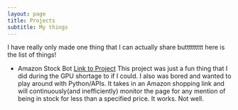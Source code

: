 ```yaml
---
layout: page
title: Projects
subtitle: My things
---
```


I have really only made one thing that I can actually share buttttttttt here is the list of things!

* Amazon Stock Bot [Link to Project](https://github.com/decampc/amazon-stock-bot)
This project was just a fun thing that I did during the GPU shortage to if I could. I also was bored and wanted to play around with Python/APIs. It takes in an Amazon shopping link and will continuously(and inefficiently) monitor the page for any mention of being in stock for less than a specified price. It works. Not well. 